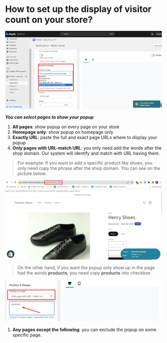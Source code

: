 # How to set up the display of visitor count on your store?

![Untitled](How%20to%20set%20up%20the%20display%20of%20visitor%20count%20on%20your%2087a0ca02a4614631b3a8ea43d3a3f2eb/Untitled.png)

***You can select pages to show your popup***

1. **All pages**: show popup on every page on your store
2. **Homepage only**: show popup on homepage only
3. **Exactly URL**: paste the full and exact page URLs where to display your popup
4. **Only pages with URL-match URL**: you only need add the words after the shop domain. Our system will identify and match with URL having them. 

> For example: If you want to add a specific product like shoes, you only need copy the phrase after the shop domain. You can see on the picture below:
> 

![Screenshot_15.png](How%20to%20choose%20where%20to%20display%20the%20promotion%20bar%20f00edf3d9c1a4bb2ba204e01e0699fa6/Screenshot_15.png)

> On the other hand, if you want the popup only show up in the page had the words **products**, you need copy **products** into checkbox
> 

![Screenshot_16.png](How%20to%20choose%20where%20to%20display%20the%20promotion%20bar%20f00edf3d9c1a4bb2ba204e01e0699fa6/Screenshot_16.png)

1. **Any pages except the following**: you can exclude the popup on some specific page.